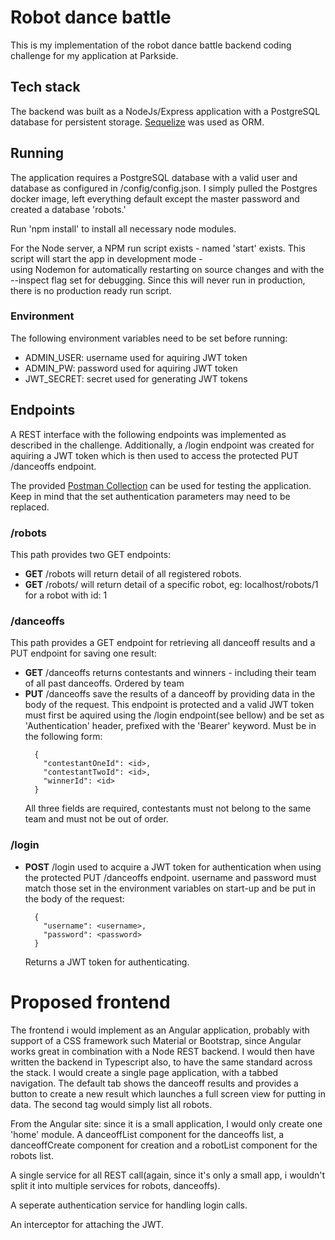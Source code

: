 # Robot dance battle
This is my implementation of the robot dance battle backend coding challenge for my application at Parkside. 
## Tech stack
The backend was built as a NodeJs/Express application with a PostgreSQL database for persistent storage.
 [Sequelize](https://sequelize.org) was used as ORM. 
 
 ## Running
 The application requires a PostgreSQL database with a valid user and database as configured in /config/config.json. 
 I simply pulled the Postgres docker image, left everything default except the master password and created a database 'robots.'
 
 Run 'npm install' to install all necessary node modules. 
 
 For the Node server, a NPM run script exists - named 'start' exists. This script will start the app in development mode -  
 using Nodemon for automatically restarting on source changes and with the --inspect flag set for debugging. Since this 
 will never run in production, there is no production ready run script. 
 ### Environment
 The following environment variables need to be set before running:
 *  ADMIN_USER: username used for aquiring JWT token
 *  ADMIN_PW: password  used for aquiring JWT token
 *  JWT_SECRET: secret used for generating JWT tokens

## Endpoints
A REST interface with the following endpoints was implemented as described in the challenge. Additionally, a /login 
endpoint was created for aquiring a JWT token which is then used to access the protected PUT /danceoffs endpoint.

The provided [Postman Collection](https://github.com/matfriedrich/robots/blob/master/robots.postman_collection.json) 
can be used for testing the application. Keep in mind that the set authentication parameters may need to be replaced. 
### /robots
This path provides two GET endpoints:   
  * **GET** /robots will return detail of all registered robots. 
  * **GET** /robots/<id> will return detail of a specific robot, eg: localhost/robots/1 for a robot with id: 1
  
### /danceoffs
This path provides a GET endpoint for retrieving all danceoff results and a PUT endpoint for saving one result:
  * **GET** /danceoffs returns contestants and winners - including their team of all past danceoffs. Ordered by team
  * **PUT** /danceoffs save the results of a danceoff by providing data in the body of the request. This endpoint is 
  protected and a valid JWT token must first be aquired using the /login endpoint(see bellow) and be set as 'Authentication' header,
  prefixed with the 'Bearer' keyword. 
  Must be in the following
  form: 
    ```
      {
        "contestantOneId": <id>,
        "contestantTwoId": <id>,
        "winnerId": <id>
      }
    ```
    All three fields are required, contestants must not belong to the same team and must not be out of order. 

### /login
   *  **POST** /login used to acquire a JWT token for authentication when using the protected PUT /danceoffs endpoint. 
   username and password must match those set in the environment variables on start-up and be put in the body of the 
   request:
       ```
         {
           "username": <username>,
           "password": <password>
         }
       ```
      Returns a JWT token for authenticating.
      
      
# Proposed frontend
The frontend i would implement as an Angular application, probably with support of a CSS framework such Material or 
Bootstrap, since Angular works great in combination with a Node REST backend. I would then have written the backend in 
Typescript also, to have the same standard across the stack. 
I would create a single page application, with a tabbed navigation. The default tab shows the danceoff results and 
provides a button to create a new result which launches a full screen view for putting in data. The second tag
would simply list all robots. 

From the Angular site: since it is a small application, I would only create one 'home' module. A danceoffList 
component for the danceoffs list, a danceoffCreate component for creation and a robotList component for the robots list.

A single service for all REST call(again, since it's only a small app, i wouldn't split it into multiple services for 
robots, danceoffs).

A seperate authentication service for handling login calls. 

An interceptor for attaching the JWT. 

